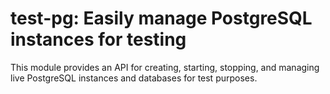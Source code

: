 # test-pg: Easily manage PostgreSQL instances for testing

This module provides an API for creating, starting, stopping, and managing
live PostgreSQL instances and databases for test purposes.

